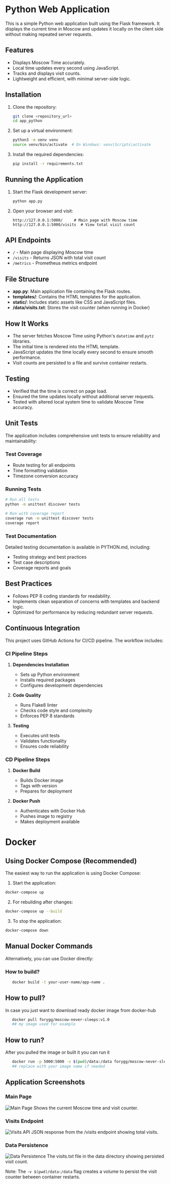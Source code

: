 # Python Web Application

This is a simple Python web application built using the Flask framework. It displays the current time in Moscow and updates it locally on the client side without making repeated server requests.

## Features
- Displays Moscow Time accurately.
- Local time updates every second using JavaScript.
- Tracks and displays visit counts.
- Lightweight and efficient, with minimal server-side logic.

## Installation

1. Clone the repository:
   ```bash
   git clone <repository_url>
   cd app_python
   ```

2. Set up a virtual environment:
   ```bash
   python3 -m venv venv
   source venv/bin/activate  # On Windows: venv\Scripts\activate
   ```

3. Install the required dependencies:
   ```bash
   pip install -r requirements.txt
   ```

## Running the Application

1. Start the Flask development server:
   ```bash
   python app.py
   ```

2. Open your browser and visit:
   ```
   http://127.0.0.1:5000/     # Main page with Moscow time
   http://127.0.0.1:5000/visits  # View total visit count
   ```

## API Endpoints

- `/` - Main page displaying Moscow time
- `/visits` - Returns JSON with total visit count
- `/metrics` - Prometheus metrics endpoint

## File Structure
- **app.py**: Main application file containing the Flask routes.
- **templates/**: Contains the HTML templates for the application.
- **static/**: Includes static assets like CSS and JavaScript files.
- **/data/visits.txt**: Stores the visit counter (when running in Docker)

## How It Works
- The server fetches Moscow Time using Python's `datetime` and `pytz` libraries.
- The initial time is rendered into the HTML template.
- JavaScript updates the time locally every second to ensure smooth performance.
- Visit counts are persisted to a file and survive container restarts.

## Testing
- Verified that the time is correct on page load.
- Ensured the time updates locally without additional server requests.
- Tested with altered local system time to validate Moscow Time accuracy.

## Unit Tests
The application includes comprehensive unit tests to ensure reliability and maintainability:

### Test Coverage
- Route testing for all endpoints
- Time formatting validation
- Timezone conversion accuracy

### Running Tests
```bash
# Run all tests
python -m unittest discover tests

# Run with coverage report
coverage run -m unittest discover tests
coverage report
```

### Test Documentation
Detailed testing documentation is available in PYTHON.md, including:
- Testing strategy and best practices
- Test case descriptions
- Coverage reports and goals

## Best Practices
- Follows PEP 8 coding standards for readability.
- Implements clean separation of concerns with templates and backend logic.
- Optimized for performance by reducing redundant server requests.

## Continuous Integration

This project uses GitHub Actions for CI/CD pipeline. The workflow includes:

### CI Pipeline Steps
1. **Dependencies Installation**
   - Sets up Python environment
   - Installs required packages
   - Configures development dependencies

2. **Code Quality**
   - Runs Flake8 linter
   - Checks code style and complexity
   - Enforces PEP 8 standards

3. **Testing**
   - Executes unit tests
   - Validates functionality
   - Ensures code reliability

### CD Pipeline Steps
1. **Docker Build**
   - Builds Docker image
   - Tags with version
   - Prepares for deployment

2. **Docker Push**
   - Authenticates with Docker Hub
   - Pushes image to registry
   - Makes deployment available

# Docker

## Using Docker Compose (Recommended)
The easiest way to run the application is using Docker Compose:

1. Start the application:
```bash
docker-compose up
```

2. For rebuilding after changes:
```bash
docker-compose up --build
```

3. To stop the application:
```bash
docker-compose down
```

## Manual Docker Commands
Alternatively, you can use Docker directly:

### How to build?
```sh
   docker build -t your-user-name/app-name .
```
## How to pull?
In case you just want to download ready docker image from docker-hub
```sh
   docker pull forygg/moscow-never-sleeps:v1.0 
   ## my image used for example
```
## How to run?
After you pulled the image or built it you can run it
```sh
   docker run -p 5000:5000 -v $(pwd)/data:/data forygg/moscow-never-sleeps:v1.0 
   ## replace with your image name if needed
```

## Application Screenshots

### Main Page
![Main Page](screenshots/main_page.png)
Shows the current Moscow time and visit counter.

### Visits Endpoint
![Visits API](screenshots/visits_api.png)
JSON response from the /visits endpoint showing total visits.

### Data Persistence
![Data Persistence](screenshots/data_persistence.png)
The visits.txt file in the data directory showing persisted visit count.

Note: The `-v $(pwd)/data:/data` flag creates a volume to persist the visit counter between container restarts.